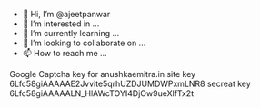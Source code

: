 - 👋 Hi, I’m @ajeetpanwar
- 👀 I’m interested in ...
- 🌱 I’m currently learning ...
- 💞️ I’m looking to collaborate on ...
- 📫 How to reach me ...

<!---
ajeetpanwar/ajeetpanwar is a ✨ special ✨ repository because its `README.md` (this file) appears on your GitHub profile.
You can click the Preview link to take a look at your changes.
--->


Google Captcha key for anushkaemitra.in
site key 6Lfc58giAAAAAE2Jvvite5qrhUZDJUMDWPxmLNR8
secreat key 6Lfc58giAAAAALN_HlAWcTOYI4DjOw9ueXlfTx2t
